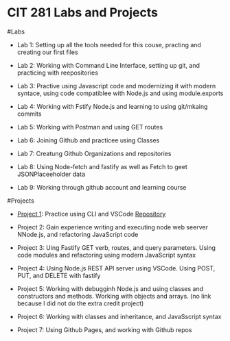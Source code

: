 # CIT 281 Labs and Projects

#Labs

+ Lab 1: Setting up all the tools needed for this couse, practing and creating our first files

+ Lab 2: Working with Command Line Interface, setting up git, and practicing with reepositories

+ Lab 3: Practive using Javascript code and modernizing it with modern syntace, using code compatiblee with Node.js and using module.exports

+ Lab 4: Working with Fstify Node.js and learning to using git/mkaing commits

+ Lab 5: Working with Postman and using GET routes 


+ Lab 6: Joining Github and practicee using Classes

+ Lab 7: Creatung Github Organizations and repositories

+ Lab 8: Using Node-fetch and fastify as well as Fetch to geet JSONPlaceeholder data

+ Lab 9: Working through github account and learning course


#Projects

+ [Project 1](https://roseylovegb.github.io/cit281-p1/): Practice using CLI and VSCode [Repository](https://github.com/roseylovegb/cit281-p1.git)

+ Project 2: Gain experience writing and executing node web seerver NNode.js, and refactoring JavaScript code

+ Project 3: Uing Fastify GET verb, routes, and query parameters. Using code modules and refactoring using modern JavaScript syntax

+ Project 4: Using Node.js REST API server using VSCode. Using POST, PUT, and DELETE with fastify

+ Project 5: Working with debugginh Node.js and using classes and constructors and methods. Working with objects and arrays. (no link because I did not do the extra credit project)

+ Project 6: Working with classes and inheritance, and JavaSscript syntax

+ Project 7: Using Github Pages, and working with Github repos
